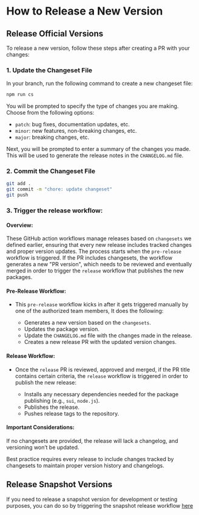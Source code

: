 # How to Release a New Version

## Release Official Versions

To release a new version, follow these steps after creating a PR with your changes:

### 1. Update the Changeset File

In your branch, run the following command to create a new changeset file:

```bash
npm run cs
```

You will be prompted to specify the type of changes you are making. Choose from the following options:

-   `patch`: bug fixes, documentation updates, etc.
-   `minor`: new features, non-breaking changes, etc.
-   `major`: breaking changes, etc.

Next, you will be prompted to enter a summary of the changes you made. This will be used to generate the release notes in the `CHANGELOG.md` file.

### 2. Commit the Changeset File

```bash
git add .
git commit -m "chore: update changeset"
git push
```

### 3. Trigger the release workflow:

#### Overview:

These GitHub action workflows manage releases based on `changesets` we defined earlier, ensuring that every new release includes tracked changes and proper version updates. The process starts when the `pre-release` workflow is triggered. If the PR includes changesets, the workflow generates a new "PR version", which needs to be reviewed and eventually merged in order to trigger the `release` workflow that publishes the new packages.

#### Pre-Release Workflow:

- This `pre-release` workflow kicks in after it gets triggered manually by one of the authorized team members, It does the following:

  - Generates a new version based on the `changesets`.
  - Updates the package version.
  - Update the `CHANGELOG.md` file with the changes made in the release.
  - Creates a new release PR with the updated version changes.

#### Release Workflow:

- Once the `release` PR is reviewed, approved and merged, if the PR title contains certain criteria, the `release` workflow is triggered in order to publish the new release:

  - Installs any necessary dependencies needed for the package publishing (e.g., `sui`, `node.js`).
  - Publishes the release.
  - Pushes release tags to the repository.

#### Important Considerations:

If no changesets are provided, the release will lack a changelog, and versioning won’t be updated.

Best practice requires every release to include changes tracked by changesets to maintain proper version history and changelogs.

## Release Snapshot Versions

If you need to release a snapshot version for development or testing purposes, you can do so by triggering the snapshot release workflow [here](https://github.com/axelarnetwork/axelar-cgp-sui/actions/workflows/release-snapshot.yaml)
